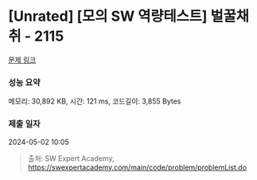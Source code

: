 # [Unrated] [모의 SW 역량테스트] 벌꿀채취 - 2115 

[문제 링크](https://swexpertacademy.com/main/code/problem/problemDetail.do?contestProbId=AV5V4A46AdIDFAWu) 

### 성능 요약

메모리: 30,892 KB, 시간: 121 ms, 코드길이: 3,855 Bytes

### 제출 일자

2024-05-02 10:05



> 출처: SW Expert Academy, https://swexpertacademy.com/main/code/problem/problemList.do